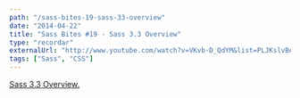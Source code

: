 ```yaml
---
path: "/sass-bites-19-sass-33-overview"
date: "2014-04-22"
title: "Sass Bites #19 - Sass 3.3 Overview"
type: "recordar"
externalUrl: "http://www.youtube.com/watch?v=VKvb-D_QdYM&list=PLJKslvBeWd2asAgzgrNdsaNs1N9E7V52I&feature=share"
tags: ["Sass", "CSS"]
---
```


[Sass 3.3 Overview.](http://www.youtube.com/watch?v=VKvb-D_QdYM&list=PLJKslvBeWd2asAgzgrNdsaNs1N9E7V52I&feature=share)
